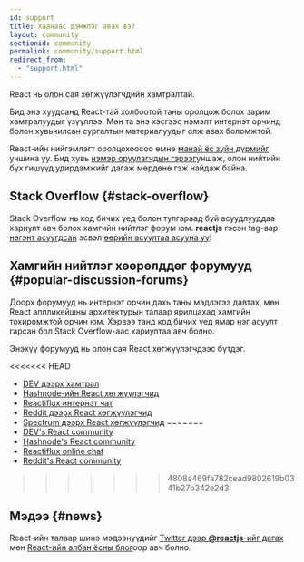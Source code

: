 ```yaml
---
id: support
title: Хаанаас дэмжлэг авах вэ?
layout: community
sectionid: community
permalink: community/support.html
redirect_from:
  - "support.html"
---
```


React нь олон сая хөгжүүлэгчдийн хамтралтай.

Бид энэ хуудсанд React-тай холбоотой таны оролцож болох зарим хамтралуудыг үзүүллээ. Мөн та энэ хэсгээс нэмэлт интернэт орчинд болон хувьчилсан сургалтын материалуудыг олж авах боломжтой.

React-ийн нийгэмлэгт оролцохоосоо өмнө [манай ёс зүйн дүрмийг](https://github.com/facebook/react/blob/master/CODE_OF_CONDUCT.md) уншина уу. Бид хувь [нэмэр оруулагчдын гэрээг](https://www.contributor-covenant.org/)уншаж, олон нийтийн бүх гишүүд удирдамжийг дагаж мөрдөнө гэж найдаж байна.

## Stack Overflow {#stack-overflow}

Stack Overflow нь код бичих үед болон тулгараад буй асуудлууддаа хариулт авч болох хамгийн нийтлэг форум юм. **reactjs** гэсэн tag-аар [нэгэнт асуугдсан](https://stackoverflow.com/questions/tagged/reactjs) эсвэл [өөрийн асуултаа асууна уу](https://stackoverflow.com/questions/ask?tags=reactjs)!

## Хамгийн нийтлэг хөөрөлддөг форумууд {#popular-discussion-forums}

Доорх форумууд нь интернэт орчин дахь таны мэдлэгээ давтах, мөн React аппликейшны архитектурын талаар ярилцахад хамгийн тохиромжтой орчин юм.  Хэрвээ танд код бичих үед ямар нэг асуулт гарсан бол Stack Overflow-аас хариултаа авч болно. 

Энэхүү форумууд нь олон сая React хөгжүүлэгчдээс бүтдэг.

<<<<<<< HEAD
* [DEV дээрх хамтрал](https://dev.to/t/react)
* [Hashnode-ийн React хөгжүүлэгчид](https://hashnode.com/n/reactjs)
* [Reactiflux интернэт чат](https://discord.gg/reactiflux)
* [Reddit дээрх React хөгжүүлэгчид](https://www.reddit.com/r/reactjs/)
* [Spectrum дээрх React хөгжүүлэгчид](https://spectrum.chat/react)
=======
* [DEV's React community](https://dev.to/t/react)
* [Hashnode's React community](https://hashnode.com/n/reactjs)
* [Reactiflux online chat](https://discord.gg/reactiflux)
* [Reddit's React community](https://www.reddit.com/r/reactjs/)
>>>>>>> 4808a469fa782cead9802619b0341b27b342e2d3

## Мэдээ {#news}

React-ийн талаар шинэ мэдээнүүдийг [Twitter дээр **@reactjs**-ийг дагах](https://twitter.com/reactjs) мөн [React-ийн албан ёсны блог](/blog/)оор авч болно.

